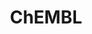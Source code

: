 ---
bigquery: https://console.cloud.google.com/bigquery?p=patents-public-data&d=ebi_chembl&page=dataset
citation: '"The ChEMBL database in 2017." Anna Gaulton, Anne Hersey, Michał Nowotka,
  A Patrícia Bento, Jon Chambers, David Mendez, Prudence Mutowo, Francis Atkinson,
  Louisa J Bellis, Elena Cibrián-Uhalte, Mark Davies, Nathan Dedman, Anneli Karlsson,
  María Paula Magariños, John P Overington, George Papadatos, Ines Smit, Andrew R
  Leach Nucleic acids Research (2017) 45 (Database Issue), D945-D954'
contributors: European Bioinformatics Institute
cost: None
description: ChEMBL Data is a manually curated database of small molecules used in
  drug discovery, including information about existing patented drugs.
documentation: 'schema: https://www.ebi.ac.uk/chembl/db_schema


  '
last_edit: 04/07/2022, 14:26:08
location: https://console.cloud.google.com/marketplace/product/google_patents_public_datasets/chembl
maintained_by: EMBL-EBI, an outstation of European Molecular Biology Laboratory
related_publications: '

  ChEMBL: towards direct deposition of bioassay data.


  Mendez D, Gaulton A, Bento AP, Chambers J, De Veij M, Félix E, Magariños MP, Mosquera
  JF, Mutowo P, Nowotka M, Gordillo-Marañón M, Hunter F, Junco L, Mugumbate G, Rodriguez-Lopez
  M, Atkinson F, Bosc N, Radoux CJ, Segura-Cabrera A, Hersey A, Leach AR.


  — Nucleic Acids Res. 2019; 47(D1):D930-D940. doi: 10.1093/nar/gky1075

  '
schema_fields:
- mecref_id
- sequence
- cidx
- trade_name
- bto_id
- text_value
- source
- last_active
- entity_type
- parent_id
- src_assay_id
- set_name
- protein_class_desc
- mechanism_comment
- published_units
- molecular_mechanism
- last_page
- polymer_flag
- compd_id
- db_version
- curated_by
- withdrawn_reason
- ridx
- standard_type
- bao_format
- published_value
- assay_tax_id
- previous_company
- biocomp_id
- chebi_par_id
- cell_description
- pathway_key
- src_description
- job_id
- ddd_id
- doc_type
- comments
- warning_id
- strength
- helm_notation
- assay_organism
- mol_frac_id
- l2
- parameter_value
- drugind_id
- name
- assay_test_type
- uberon_id
- withdrawn_flag
- orig_description
- volume
- cx_most_bpka
- standard_units
- major_class
- hbd
- level2
- relationship_type
- ref_type
- as_id
- tissue_id
- updated_on
- withdrawn_year
- accession
- structure_type
- updated_by
- actsm_id
- full_mwt
- l8
- annotation
- mw_freebase
- rgid
- related_tid
- isoform
- met_conversion
- targrel_id
- standard_value
- level1
- num_lipinski_ro5_violations
- qudt_units
- ap_id
- mechanism_of_action
- level4_description
- acd_logp
- parameter_type
- oral
- pathway_id
- parenteral
- withdrawn_class
- mol_irac_id
- value
- level3
- alert_id
- usan_substem
- downgraded
- hba
- ref_id
- res_stem_id
- journal
- warning_description
- direct_interaction
- cx_logd
- compound_name
- standard_text_value
- tax_id
- site_name
- inorganic_flag
- doi
- authors
- topical
- path
- innovator_company
- rtb
- comp_go_id
- syn_type
- efo_term
- company
- co_stem_id
- activity_comment
- type
- alert_set_id
- log_id
- sequence_md5sum
- standard_upper_value
- warning_year
- class_level
- species_group_flag
- patent_use_code
- formulation_id
- assay_type
- chirality
- l7
- units
- le
- canonical_smiles
- organism
- activity_id
- toid
- component_type
- ro3_pass
- src_id
- standard_inchi
- met_id
- cl_lincs_id
- product_id
- indication_class
- ddd_comment
- met_comment
- site_residues
- result_flag
- compsyn_id
- confidence
- parent_molregno
- relationship
- cell_id
- year
- l3
- pref_name
- aspect
- max_phase_for_ind
- standard_relation
- substrate_record_id
- synonyms
- short_name
- molregno
- approval_date
- site_id
- alert_name
- frac_code
- metabolite_record_id
- assay_class_id
- status
- ddd_value
- cx_logp
- src_short_name
- label
- hrac_class_id
- num_ro5_violations
- mc_organism
- acd_logd
- targcomp_id
- nda_type
- molecular_species
- priority
- binding_site_comment
- homologue
- uo_units
- chembl_id
- std_act_id
- ingredient
- db_source
- idx
- compound_key
- upper_value
- cell_ontology_id
- level5
- dosed_ingredient
- prodrug
- domain_type
- drug_product_flag
- level4
- cell_source_organism
- cx_most_apka
- source_domain_id
- assay_subcellular_fraction
- mec_id
- mol_hrac_id
- protein_class_synonym
- assay_cell_type
- hbd_lipinski
- comp_class_id
- mol_atc_id
- ad_type
- bei
- patent_no
- first_in_class
- ass_cls_map_id
- level3_description
- research_stem
- standard_flag
- data_validity_comment
- l4
- abstract
- caloha_id
- action_type
- alogp
- drug_record_id
- enzyme_name
- hba_lipinski
- smarts
- mc_tax_id
- who_extra
- cell_source_tax_id
- molfile
- parent_type
- component_id
- cellosaurus_id
- num_alerts
- hrac_code
- usan_stem_id
- full_molformula
- l5
- warning_class
- mw_monoisotopic
- confidence_score
- variant_id
- domain_description
- drug_substance_flag
- definition
- curation_comment
- target_mapping
- activity_count
- stem
- pubmed_id
- ddd_admr
- potential_duplicate
- sei
- assay_category
- title
- warnref_id
- availability_type
- molsyn_id
- target_desc
- aidx
- published_type
- atc_code
- assay_strain
- publication_number
- max_phase
- acd_most_apka
- active_molregno
- assay_desc
- assay_source
- class_type
- normal_range_max
- src_compound_id
- bao_endpoint
- patent_id
- issue
- enzyme_tid
- l1
- cell_name
- acd_most_bpka
- irac_code
- usan_stem_definition
- mc_target_accession
- tbl
- relationship_desc
- psa
- usan_year
- clo_id
- irac_class_id
- molecule_type
- target_type
- first_page
- warning_type
- level2_description
- mesh_heading
- assay_tissue
- protein_class_id
- l6
- pchembl_value
- cell_source_tissue
- tid
- published_relation
- dosage_form
- who_name
- mesh_id
- prod_pat_id
- applicant_full_name
- subgroup
- therapeutic_flag
- qed_weighted
- go_id
- sitecomp_id
- relation
- aromatic_rings
- assay_id
- standard_inchi_key
- assay_param_id
- cpd_str_alert_id
- lle
- disease_efficacy
- indref_id
- entity_id
- tid_fixed
- domain_name
- metref_id
- selectivity_comment
- oc_id
- description
- active_ingredient
- parent_go_id
- creation_date
- ddd_units
- stat
- frac_class_id
- submission_date
- natural_product
- delist_flag
- mutation
- level1_description
- country
- bao_id
- first_approval
- efo_id
- heavy_atoms
- mc_target_type
- warning_country
- domain_id
- predbind_id
- mc_target_name
- doc_id
- component_synonym
- route
- black_box_warning
- patent_expire_date
- ref_url
- start_position
- smid
- end_position
- version
- record_id
- prediction_method
- usan_stem
- stem_class
- withdrawn_country
- protclasssyn_id
- normal_range_min
shortname: chembl
tags:
- biotechnology
- health
- chemical
- bioinformatics
- medical
terms_of_use: CC BY-SA 3.0
title: ChEMBL
uuid: e232a192-965c-4ec9-904c-155b6dfe56c5
---